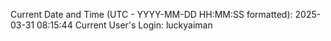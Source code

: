 Current Date and Time (UTC - YYYY-MM-DD HH:MM:SS formatted): 2025-03-31 08:15:44
Current User's Login: luckyaiman
